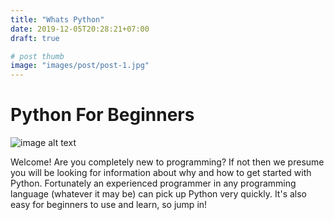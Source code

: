 ```yaml
---
title: "Whats Python"
date: 2019-12-05T20:28:21+07:00
draft: true

# post thumb
image: "images/post/post-1.jpg"
---
```


# Python For Beginners #

![image alt text](https://seeklogo.net/wp-content/uploads/2012/10/python-logo-vector.png)


Welcome! Are you completely new to programming? If not then we presume you will be looking for information about why and how to get started with Python. Fortunately an experienced programmer in any programming language (whatever it may be) can pick up Python very quickly. It's also easy for beginners to use and learn, so jump in!